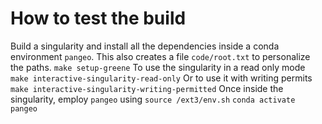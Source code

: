 # How to test the build
Build a singularity and install all the dependencies inside a conda environment `pangeo`.
This also creates a file `code/root.txt` to personalize the paths.
`make setup-greene`
To use the singularity in a read only mode
`make interactive-singularity-read-only`
Or to use it with writing permits
`make interactive-singularity-writing-permitted`
Once inside the singularity, employ `pangeo` using
`source /ext3/env.sh`
`conda activate pangeo`